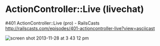 ActionController::Live (livechat)
=================================

#401 ActionController::Live (pro) - RailsCasts
http://railscasts.com/episodes/401-actioncontroller-live?view=asciicast

![screen shot 2013-11-28 at 3 43 12 pm](https://f.cloud.github.com/assets/10515/1637798/6f4b5dc6-57f8-11e3-80ef-773c1228939c.png)
